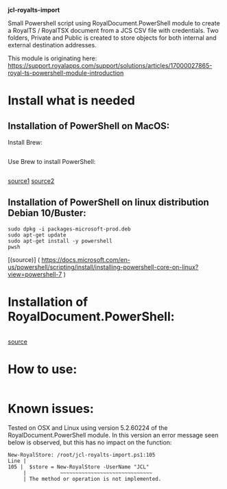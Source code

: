 **jcl-royalts-import**

Small Powershell script using RoyalDocument.PowerShell module to create a RoyalTS / RoyalTSX document from a JCS CSV file with credentials. Two folders, Private and Public is created to store objects for both internal and external destination addresses.

This module is originating here: https://support.royalapps.com/support/solutions/articles/17000027865-royal-ts-powershell-module-introduction

# Install what is needed

## Installation of PowerShell on MacOS:
Install Brew:

```/bin/bash -c "$(curl -fsSL https://raw.githubusercontent.com/Homebrew/install/master/install.sh)"
```

Use Brew to install PowerShell:
```brew cask install powershell
```

[source1](https://brew.sh/) [source2]( https://docs.microsoft.com/en-us/powershell/scripting/install/installing-powershell-core-on-macos?view=powershell-7 )

## Installation of PowerShell on linux distribution Debian 10/Buster:

```wget https://packages.microsoft.com/config/debian/10/packages-microsoft-prod.deb
sudo dpkg -i packages-microsoft-prod.deb
sudo apt-get update
sudo apt-get install -y powershell
pwsh
```

[(source)] ( https://docs.microsoft.com/en-us/powershell/scripting/install/installing-powershell-core-on-linux?view=powershell-7 )

# Installation of RoyalDocument.PowerShell:
```Import-Module "${env:ProgramFiles(x86)}\code4ward.net\Royal TS V4\RoyalDocument.PowerShell.dll"
```

[source]( https://support.royalapps.com/support/solutions/articles/17000027865-royal-ts-powershell-module-introduction )

# How to use:

```jcl-royalts-import -inputfile input.csv -outputfile output.rtsz
```


# Known issues:

Tested on OSX and Linux using version 5.2.60224 of the RoyalDocument.PowerShell module. In this version an error message seen below is observed, but this has no impact on the function:

```PS /root> ./jcl-royalts-import.ps1
New-RoyalStore: /root/jcl-royalts-import.ps1:105
Line |
105 |  $store = New-RoyalStore -UserName "JCL"
     |           ~~~~~~~~~~~~~~~~~~~~~~~~~~~~~~
     | The method or operation is not implemented.
```
